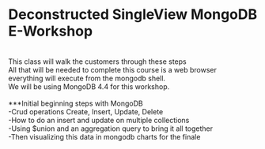 # Deconstructed SingleView MongoDB E-Workshop
<br>
This class will walk the customers through these steps<br>
All that will be needed to complete this course is a web browser<br>
everything will execute from the mongodb shell.<br>
We will be using MongoDB 4.4 for this workshop.
<br>
<br>
***Initial beginning steps with MongoDB<br>
-Crud operations Create, Insert, Update, Delete<br>
-How to do an insert and update on multiple collections<br>
-Using $union and an aggregation query to bring it all together<br>
-Then visualizing this data in mongodb charts for the finale<br>
